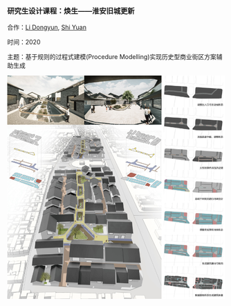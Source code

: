 ### 研究生设计课程：焕生——淮安旧城更新
合作：[Li Dongyun](https://github.com/Doug0305), [Shi Yuan](https://github.com/sy0824)

时间：2020

主题：基于规则的过程式建模(Procedure Modelling)实现历史型商业街区方案辅助生成

![show](./imgs/show.png)

